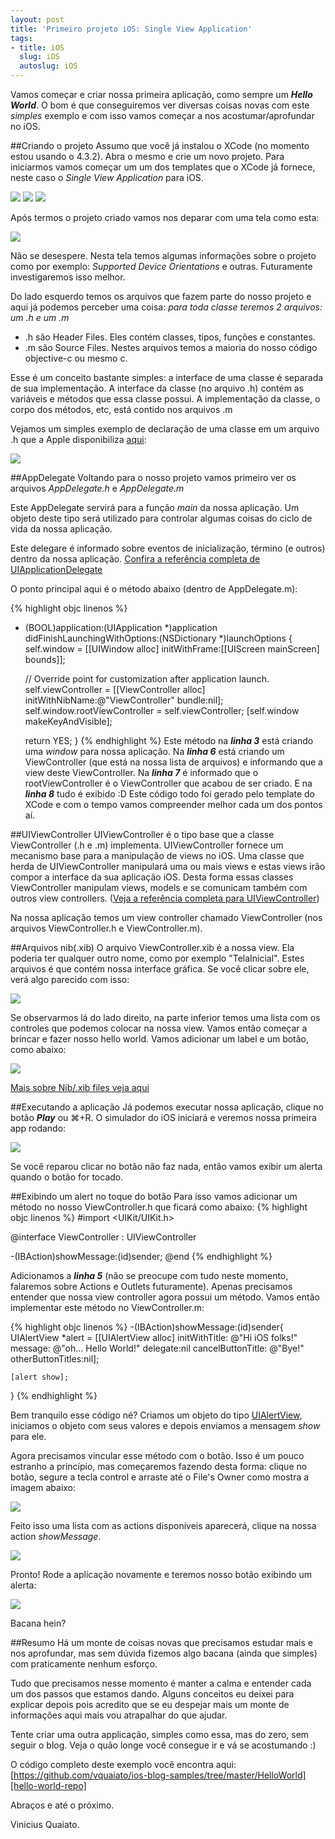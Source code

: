 ```yaml
---
layout: post
title: 'Primeiro projeto iOS: Single View Application'
tags:
- title: iOS
  slug: iOS
  autoslug: iOS
---
```

Vamos começar e criar nossa primeira aplicação, como sempre um ***Hello World***. O bom é que conseguiremos ver diversas coisas novas com este *simples* exemplo e com isso vamos começar a nos acostumar/aprofundar no iOS.

##Criando o projeto
Assumo que você já instalou o XCode (no momento estou usando o 4.3.2). Abra o mesmo e crie um novo projeto. Para iniciarmos vamos começar um um dos templates que o XCode já fornece, neste caso o *Single View Application* para iOS.

<img src="/images_posts/criar-projeto-xcode.png" class="post_img"/>

<img src="/images_posts/criando-single-view-application.png" class="post_img"/>

<img src="/images_posts/dando-nome-ao-projeto.png" class="post_img"/>

Após termos o projeto criado vamos nos deparar com uma tela como esta:

<img src="/images_posts/projeto-criado.png" class="post_img"/>

Não se desespere. Nesta tela temos algumas informações sobre o projeto como por exemplo: *Supported Device Orientations* e outras. Futuramente investigaremos isso melhor.

Do lado esquerdo temos os arquivos que fazem parte do nosso projeto e aqui já podemos perceber uma coisa: *para toda classe teremos 2 arquivos: um .h e um .m*

+ .h são Header Files. Eles contém classes, tipos, funções e constantes.
+ .m são Source Files. Nestes arquivos temos a maioria do nosso código objective-c ou mesmo c.

Esse é um conceito bastante simples: a interface de uma classe é separada de sua implementação. A interface da classe (no arquivo .h) contém as variáveis e métodos que essa classe possui. A implementação da classe, o corpo dos métodos, etc, está contido nos arquivos .m

Vejamos um simples exemplo de declaração de uma classe em um arquivo .h que a Apple disponibiliza [aqui][apple-hfile]:

<img src="/images_posts/class-declaration.jpg" class="post_img"/>

##AppDelegate
Voltando para o nosso projeto vamos primeiro ver os arquivos *AppDelegate.h* e *AppDelegate.m*

Este AppDelegate servirá para a função *main* da nossa aplicação. Um objeto deste tipo será utilizado para controlar algumas coisas do ciclo de vida da nossa aplicação.

Este delegare é informado sobre eventos de inicialização, término (e outros) dentro da nossa aplicação. [Confira a referência completa de UIApplicationDelegate][app-delegate-ref]

O ponto principal aqui é o método abaixo (dentro de AppDelegate.m):

{% highlight objc linenos %}
- (BOOL)application:(UIApplication *)application didFinishLaunchingWithOptions:(NSDictionary *)launchOptions
{
    self.window = [[UIWindow alloc] initWithFrame:[[UIScreen mainScreen] bounds]];

    // Override point for customization after application launch.
    self.viewController = [[ViewController alloc] initWithNibName:@"ViewController" bundle:nil];
    self.window.rootViewController = self.viewController;
    [self.window makeKeyAndVisible];

    return YES;
}
{% endhighlight %}
Este método na ***linha 3*** está criando uma *window* para nossa aplicação. Na ***linha 6*** está criando um ViewController (que está na nossa lista de arquivos) e informando que a view deste ViewController.
Na ***linha 7*** é informado que o rootViewController é o ViewController que acabou de ser criado. E na ***linha 8*** tudo é exibido :D
Este código todo foi gerado pelo template do XCode e com o tempo vamos compreender melhor cada um dos pontos aí.

##UIViewController
UIViewController é o tipo base que a classe ViewController (.h e .m) implementa. UIViewController fornece um mecanismo base para a manipulação de views no iOS.
Uma classe que herda de UIViewController manipulará uma ou mais views e estas views irão compor a interface da sua aplicação iOS. Desta forma essas classes ViewController manipulam views, models e se comunicam também com outros view controllers.
([Veja a referência completa para UIViewController][uiview-controller-ref])

Na nossa aplicação temos um view controller chamado ViewController (nos arquivos ViewController.h e ViewController.m).

##Arquivos nib(.xib)
O arquivo ViewController.xib é a nossa view. Ela poderia ter qualquer outro nome, como por exemplo "TelaInicial".
Estes arquivos é que contém nossa interface gráfica. Se você clicar sobre ele, verá algo parecido com isso:

<img src="/images_posts/editando-views-no-xcode.png" class="post_img"/>

Se observarmos lá do lado direito, na parte inferior temos uma lista com os controles que podemos colocar na nossa view. Vamos então começar a brincar e fazer nosso hello world. Vamos adicionar um label e um botão, como abaixo:

<img src="/images_posts/adicionando-componentes-na-view.jpg" class="post_img"/>

[Mais sobre Nib/.xib files veja aqui][nib-ref]

##Executando a aplicação
Já podemos executar nossa aplicação, clique no botão ***Play*** ou ⌘+R. O simulador do iOS iniciará e veremos nossa primeira app rodando:

<img src="/images_posts/hello-world-ios.png" class="post_img"/>

Se você reparou clicar no botão não faz nada, então vamos exibir um alerta quando o botão for tocado.

##Exibindo um alert no toque do botão
Para isso vamos adicionar um método no nosso ViewController.h que ficará como abaixo:
{% highlight objc linenos %}
#import <UIKit/UIKit.h>

@interface ViewController : UIViewController

-(IBAction)showMessage:(id)sender;
@end
{% endhighlight %}

Adicionamos a ***linha 5*** (não se preocupe com tudo neste momento, falaremos sobre Actions e Outlets futuramente). Apenas precisamos entender que nossa view controller agora possui um método. Vamos então implementar este método no ViewController.m:

{% highlight objc linenos %}
-(IBAction)showMessage:(id)sender{
    UIAlertView *alert = [[UIAlertView alloc]
								initWithTitle: @"Hi iOS folks!"
								message: @"oh... Hello World!"
								delegate:nil
								cancelButtonTitle: @"Bye!"
								otherButtonTitles:nil];

    [alert show];
}
{% endhighlight %}

Bem tranquilo esse código né? Criamos um objeto do tipo [UIAlertView][ui-alert-ref], iniciamos o objeto com seus valores e depois enviamos a mensagem *show* para ele.

Agora precisamos vincular esse método com o botão. Isso é um pouco estranho a princípio, mas começaremos fazendo desta forma: clique no botão, segure a tecla control e arraste até o File's Owner como mostra a imagem abaixo:

<img src="/images_posts/vinculando-botao-com-action.png" class="post_img"/>

Feito isso uma lista com as actions disponíveis aparecerá, clique na nossa action *showMessage*.

<img src="/images_posts/selecionando-action-para-botao.png" class="post_img"/>

Pronto! Rode a aplicação novamente e teremos nosso botão exibindo um alerta:

<img src="/images_posts/hello-world-ios-usando-alert.png" class="post_img"/>

Bacana hein?

##Resumo
Há um monte de coisas novas que precisamos estudar mais e nos aprofundar, mas sem dúvida fizemos algo bacana (ainda que simples) com praticamente nenhum esforço.

Tudo que precisamos nesse momento é manter a calma e entender cada um dos passos que estamos dando. Alguns conceitos eu deixei para explicar depois pois acredito que se eu despejar mais um monte de informações aqui mais vou atrapalhar do que ajudar.

Tente criar uma outra applicação, simples como essa, mas do zero, sem seguir o blog. Veja o quão longe você consegue ir e vá se acostumando :)

O código completo deste exemplo você encontra aqui: [https://github.com/vquaiato/ios-blog-samples/tree/master/HelloWorld][hello-world-repo]

Abraços e até o próximo.

Vinicius Quaiato.


[app-delegate-ref]:https://developer.apple.com/library/ios/#documentation/UIKit/Reference/UIApplicationDelegate_Protocol/Reference/Reference.html
[uiview-controller-ref]:http://developer.apple.com/library/ios/#DOCUMENTATION/UIKit/Reference/UIViewController_Class/Reference/Reference.html
[ui-alert-ref]:http://developer.apple.com/library/ios/#documentation/uikit/reference/UIAlertView_Class/UIAlertView/UIAlertView.html
[nib-ref]:https://developer.apple.com/library/mac/#documentation/Cocoa/Conceptual/LoadingResources/CocoaNibs/CocoaNibs.html
[apple-hfile]:https://developer.apple.com/library/mac/#referencelibrary/GettingStarted/Learning_Objective-C_A_Primer/_index.html
[hello-world-repo]:https://github.com/vquaiato/ios-blog-samples/tree/master/HelloWorld
